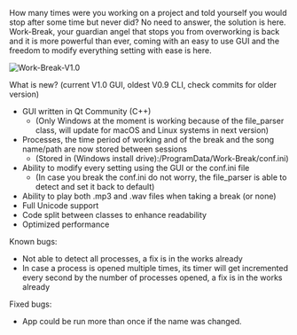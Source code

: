 How many times were you working on a project and told yourself you would stop after some time but never did? No need to answer, the solution is here.
Work-Break, your guardian angel that stops you from overworking is back and it is more powerful than ever, coming with an easy to use GUI and the freedom to modify everything setting with ease is here.

![Work-Break-V1.0](https://i.imgur.com/ZxYdFXr.png)

What is new? (current V1.0 GUI, oldest V0.9 CLI, check commits for older version)
- GUI written in Qt Community (C++)
  * (Only Windows at the moment is working because of the file_parser class, will update for macOS and Linux systems in next version)
- Processes, the time period of working and of the break and the song name/path are now stored between sessions
  * (Stored in (Windows install drive):/ProgramData/Work-Break/conf.ini)
- Ability to modify every setting using the GUI or the conf.ini file
  * (In case you break the conf.ini do not worry, the file_parser is able to detect and set it back to default)
- Ability to play both .mp3 and .wav files when taking a break (or none)
- Full Unicode support
- Code split between classes to enhance readability
- Optimized performance

Known bugs:
- Not able to detect all processes, a fix is in the works already
- In case a process is opened multiple times, its timer will get incremented every second by the number of processes opened, a fix is in the works already

Fixed bugs:
- App could be run more than once if the name was changed.

